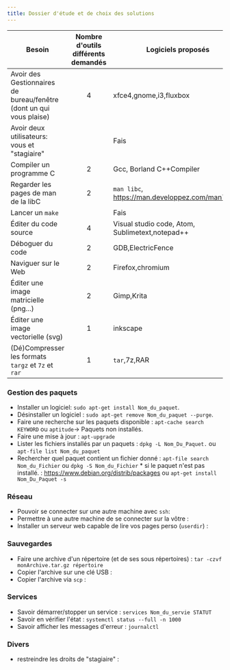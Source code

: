 ```yaml
---
title: Dossier d'étude et de choix des solutions
---
```


| Besoin                                                                             | Nombre d'outils différents demandés | Logiciels proposés |
| ---------------------------------------------------------------------------------- | :----------------------------------:| -------------------|
| Avoir des Gestionnaires de bureau/fenêtre (dont un qui vous plaise)                | 4                                   |xfce4,gnome,i3,fluxbox|
| Avoir deux utilisateurs: vous et "stagiaire"                                       |                                     |Fais|
| Compiler un programme C                                                            | 2                                   |Gcc, Borland C++Compiler|
| Regarder les pages de man de la libC                                               | 2                                   |`man libc`, https://man.developpez.com/man7/libc/|
| Lancer un `make`                                                                   |                                     |Fais |
| Éditer du code source                                                              | 4                                   |Visual studio code, Atom, Sublimetext,notepad++ |
| Déboguer du code                                                                   | 2                                   |GDB,ElectricFence |
| Naviguer sur le Web                                                                | 2                                   |Firefox,chromium |
| Éditer une image matricielle (png...)                                              | 2                                   |Gimp,Krita |
| Éditer une image vectorielle (svg)                                                 | 1                                   |inkscape |
| (Dé)Compresser les formats `targz` et `7z` et `rar`                                | 1                                   |`tar`,7z,RAR  |


### Gestion des paquets

* Installer un logiciel:  `sudo apt-get install Nom_du_paquet`.
* Désinstaller un logiciel : `sudo apt-get remove Nom_du_paquet --purge`.
* Faire une recherche sur les paquets disponible : `apt-cache search KEYWORD` ou `aptitude`-> Paquets non installés.
* Faire une mise à jour : `apt-upgrade`
* Lister les fichiers installés par un paquets : `dpkg -L Nom_Du_Paquet.` ou `apt-file list Nom_du_paquet`
* Rechercher quel paquet contient un fichier donné : `apt-file search Nom_du_Fichier` ou `dpkg -S Nom_du_Fichier`
            * si le paquet n'est pas installé. : https://www.debian.org/distrib/packages ou `apt-get install Nom_Du_Paquet -s`
### Réseau
* Pouvoir se connecter sur une autre machine avec `ssh`: 
* Permettre à une autre machine de se connecter sur la vôtre :
* Installer un serveur web capable de lire vos pages perso (`userdir`) :

### Sauvegardes
* Faire une archive d'un répertoire (et de ses sous répertoires) : `tar -czvf monArchive.tar.gz répertoire`
* Copier l'archive sur une clé USB :
* Copier l'archive via `scp` : 

### Services 
* Savoir démarrer/stopper un service : `services Nom_du_servie STATUT`
* Savoir en vérifier l'état : `systemctl status --full -n 1000`
* Savoir afficher les messages d'erreur : `journalctl`

### Divers

* restreindre les droits de "stagiaire" : 
